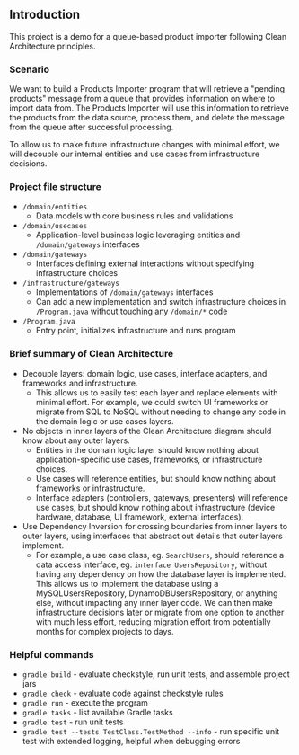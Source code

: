 ## Introduction
This project is a demo for a queue-based product importer following Clean Architecture principles.

### Scenario

We want to build a Products Importer program that will retrieve a "pending products" message from a queue that provides information on where to import data from.  The Products Importer will use this information to retrieve the products from the data source, process them, and delete the message from the queue after successful processing.

To allow us to make future infrastructure changes with minimal effort, we will decouple our internal entities and use cases from infrastructure decisions.

### Project file structure

* `/domain/entities`
  * Data models with core business rules and validations
* `/domain/usecases`
  * Application-level business logic leveraging entities and `/domain/gateways` interfaces
* `/domain/gateways`
  * Interfaces defining external interactions without specifying infrastructure choices
* `/infrastructure/gateways`
  * Implementations of `/domain/gateways` interfaces
  * Can add a new implementation and switch infrastructure choices in `/Program.java` without touching any `/domain/*` code
* `/Program.java`
  * Entry point, initializes infrastructure and runs program

### Brief summary of Clean Architecture

* Decouple layers: domain logic, use cases, interface adapters, and frameworks and infrastructure.
  * This allows us to easily test each layer and replace elements with minimal effort.  For example, we could switch UI frameworks or migrate from SQL to NoSQL without needing to change any code in the domain logic or use cases layers.
* No objects in inner layers of the Clean Architecture diagram should know about any outer layers.
  * Entities in the domain logic layer should know nothing about application-specific use cases, frameworks, or infrastructure choices.
  * Use cases will reference entities, but should know nothing about frameworks or infrastructure.
  * Interface adapters (controllers, gateways, presenters) will reference use cases, but should know nothing about infrastructure (device hardware, database, UI framework, external interfaces).
* Use Dependency Inversion for crossing boundaries from inner layers to outer layers, using interfaces that abstract out details that outer layers implement.
  * For example, a use case class, eg. `SearchUsers`, should reference a data access interface, eg. `interface UsersRepository`, without having any dependency on how the database layer is implemented.  This allows us to implement the database using a MySQLUsersRepository, DynamoDBUsersRepository, or anything else, without impacting any inner layer code.  We can then make infrastructure decisions later or migrate from one option to another with much less effort, reducing migration effort from potentially months for complex projects to days.

### Helpful commands

* `gradle build` - evaluate checkstyle, run unit tests, and assemble project jars
* `gradle check` - evaluate code against checkstyle rules
* `gradle run` - execute the program
* `gradle tasks` - list available Gradle tasks
* `gradle test` - run unit tests
* `gradle test --tests TestClass.TestMethod --info` - run specific unit test with extended logging, helpful when debugging errors
